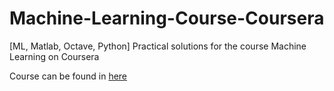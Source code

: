 # Machine-Learning-Course-Coursera
[ML, Matlab, Octave, Python] Practical solutions for the course Machine Learning on Coursera

Course can be found in [here](https://www.coursera.org/learn/machine-learning/)
